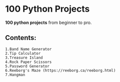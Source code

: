 # 100 Python Projects
**100 python projects** from beginner to pro.

## Contents:
    1.Band Name Generator
    2.Tip Calculator
    3.Treasure Island
    4.Rock Paper Scissors
    5.Password Generator
    6.Reeborg's Maze (https://reeborg.ca/reeborg.html)
    7.Hangman